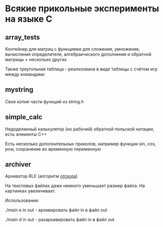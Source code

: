 # Всякие прикольные эксперименты на языке С

## array_tests

Контейнер для матриц с функциями для сложения, умножения, вычисления определителя, алгебраического дополнения и обратной матрицы + несколько других

Также треугольная таблица - реализована в виде таблицы с счётом игр между командами

## mystring

Своя копия части функций из string.h

## simple_calc

Недоделанный калькулятор (но рабочий) обратной польской нотации, есть элементы C++

Есть несколько дополнительных приколов, например функции sin, cos, pow, сохранение во временную переменную

## archiver

Архиватор RLE (алгоритм [отсюда](https://habr.com/ru/companies/otus/articles/497566/))

На текстовых файлах даже немного уменьшает размер файла. На картинках увеличивает.

Использование:

./main e in out - архивировать файл in в файл out

./main d in out - разархивировать файл in в файл out
